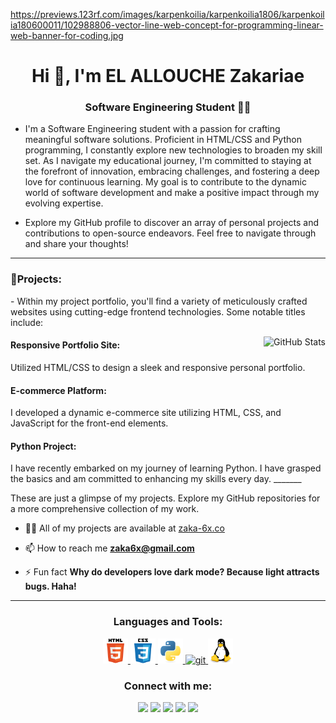 
https://previews.123rf.com/images/karpenkoilia/karpenkoilia1806/karpenkoilia180600011/102988806-vector-line-web-concept-for-programming-linear-web-banner-for-coding.jpg

<h1 align="center">Hi 👋, I'm EL ALLOUCHE Zakariae</h1>
<h3 align="center">Software Engineering Student 👨‍💻</h3>

- I'm a Software Engineering student with a passion for crafting meaningful software solutions. Proficient in HTML/CSS and Python programming, I constantly explore new technologies to broaden my skill set. As I navigate my educational journey, I'm committed to staying at the forefront of innovation, embracing challenges, and fostering a deep love for continuous learning. My goal is to contribute to the dynamic world of software development and make a positive impact through my evolving expertise. 

- Explore my GitHub profile to discover an array of personal projects and contributions to open-source endeavors. Feel free to navigate through and share your thoughts!
_______________
<h3 align="left">📜Projects:</h3>
- Within my project portfolio, you'll find a variety of meticulously crafted websites using cutting-edge frontend technologies. Some notable titles include:

<image
  align="right"
  src="https://github-readme-stats.vercel.app/api?username=zaka-6x&show_icons=true&theme=radical"
  alt="GitHub Stats"
/>

<h4>Responsive Portfolio Site:</h4>
Utilized HTML/CSS to design a sleek and responsive personal portfolio.

<h4>E-commerce Platform:</h4>
I developed a dynamic e-commerce site utilizing HTML, CSS, and JavaScript for the front-end elements.

<h4>Python Project:</h4> 
I have recently embarked on my journey of learning Python. I have grasped the basics and am committed to enhancing my skills every day.
_______

These are just a glimpse of my projects. Explore my GitHub repositories for a more comprehensive collection of my work.


- 👨‍💻 All of my projects are available at [zaka-6x.co](zaka-6x.co)

- 📫 How to reach me **zaka6x@gmail.com**

- ⚡ Fun fact **Why do developers love dark mode? Because light attracts bugs. Haha!**
_______________
<h3 align="center">Languages and Tools:</h3>
<p align="center"> 
  <a href="https://www.w3.org/html/" target="_blank" rel="noreferrer"> <img src="https://raw.githubusercontent.com/devicons/devicon/master/icons/html5/html5-original-wordmark.svg" alt="html5" width="40" height="40"/> </a> 
  <a href="https://www.w3schools.com/css/" target="_blank" rel="noreferrer"> <img src="https://raw.githubusercontent.com/devicons/devicon/master/icons/css3/css3-original-wordmark.svg" alt="css3" width="40" height="40"/> </a> 
  <a href="https://www.python.org" target="_blank" rel="noreferrer"> <img src="https://raw.githubusercontent.com/devicons/devicon/master/icons/python/python-original.svg" alt="python" width="40" height="40"/> </a> 
  <a href="https://git-scm.com/" target="_blank" rel="noreferrer"> <img src="https://www.vectorlogo.zone/logos/git-scm/git-scm-icon.svg" alt="git" width="40" height="40"/> </a> 
  <a href="https://www.linux.org/" target="_blank" rel="noreferrer"> <img src="https://raw.githubusercontent.com/devicons/devicon/master/icons/linux/linux-original.svg" alt="linux" width="40" height="40"/> </a> 
  </p>

<h3 align="center">Connect with me:</h3>


<div align="center">
  <a href="https://www.linkedin.com/in/zakariae-el-allouche-293b9423b/" target="_blank"><img src="https://img.shields.io/badge/-LinkedIn-%230077B5?style=for-the-badge&logo=linkedin&logoColor=white" target="_blank"></a>
  <a href="https://www.reddit.com/r/matrix6x" target="_blank"><img src="https://img.shields.io/badge/Reddit-FF4500?style=for-the-badge&logo=reddit&logoColor=white" target="_blank"></a>
  <a href="https://discord.gg/zaka-6x#5122" target="_blank"><img src="https://img.shields.io/badge/Discord-7289DA?style=for-the-badge&logo=discord&logoColor=white" target="_blank"></a> 
  <a href="https://twitter.com/zakariaeelallo1" target="_blank"><img src="https://img.shields.io/badge/-Twitter-%233D8FD1?style=for-the-badge&logo=twitter&logoColor=white" target="_blank"></a>
  <a href="https://instagram.com/zaka6x" target="_blank"><img src="https://img.shields.io/badge/-Instagram-%23E4405F?style=for-the-badge&logo=instagram&logoColor=white" target="_blank"></a>  
</div>








